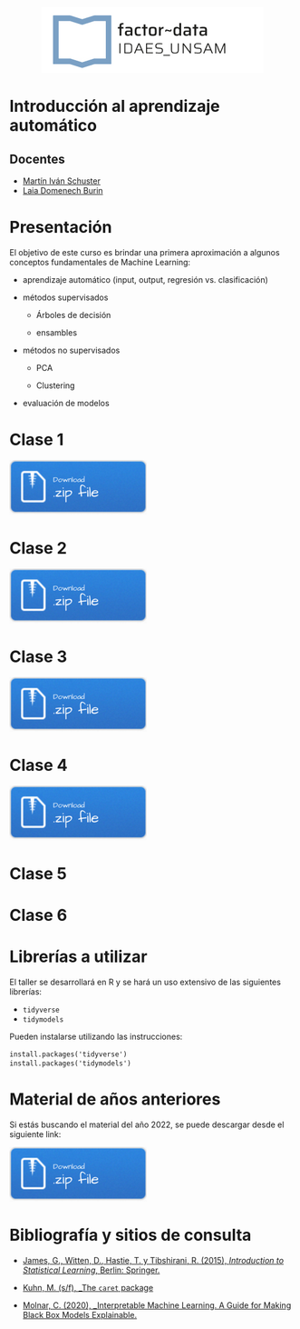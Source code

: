 <p align="center">

<img src="img/logo-factor-data-solo.jpg"/>

</p>

# Introducción al aprendizaje automático

## Docentes

-   [Martín Iván Schuster](https://www.linkedin.com/in/martin-ivan-schuster/)
-   [Laia Domenech Burin](https://twitter.com/layitx)

# Presentación

El objetivo de este curso es brindar una primera aproximación a algunos conceptos fundamentales de Machine Learning:

-   aprendizaje automático (input, output, regresión vs. clasificación)

-   métodos supervisados

    -   Árboles de decisión

    -   ensambles

-   métodos no supervisados

    -   PCA

    -   Clustering

-   evaluación de modelos

# Clase 1

[![](img/Download.png)](clase1.zip)

# Clase 2

[![](img/Download.png)](clase2.zip)

# Clase 3

[![](img/Download.png)](clase3.zip)

# Clase 4

[![](img/Download.png)](clase4.zip)

# Clase 5

# Clase 6

# Librerías a utilizar

El taller se desarrollará en R y se hará un uso extensivo de las siguientes librerías:

-   `tidyverse`
-   `tidymodels`

Pueden instalarse utilizando las instrucciones:

```{r}
install.packages('tidyverse')  
install.packages('tidymodels') 
```

# Material de años anteriores

Si estás buscando el material del año 2022, se puede descargar desde el siguiente link:

[![](img/Download.png)](2022.zip)

# Bibliografía y sitios de consulta

-   [James, G., Witten, D., Hastie, T. y Tibshirani, R. (2015), *Introduction to Statistical Learning*, Berlin: Springer.](http://faculty.marshall.usc.edu/gareth-james/ISL/)

-   [Kuhn, M. (s/f), \_The `caret` package](http://topepo.github.io/caret/index.html)

-   [Molnar, C. (2020), \_Interpretable Machine Learning. A Guide for Making Black Box Models Explainable.](https://christophm.github.io/interpretable-ml-book/)
